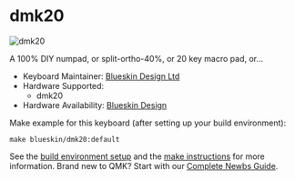 # dmk20

![dmk20](http://blueskindesign.co.nz/dmk20)

A 100% DIY numpad, or split-ortho-40%, or 20 key macro pad, or...

* Keyboard Maintainer: [Blueskin Design Ltd](https://github.com/blueskindesign)
* Hardware Supported:
  * dmk20
* Hardware Availability: [Blueskin Design](https://blueskindesign.co.nz/dmk20)

Make example for this keyboard (after setting up your build environment):

    make blueskin/dmk20:default

See the [build environment setup](https://docs.qmk.fm/#/getting_started_build_tools) and the [make instructions](https://docs.qmk.fm/#/getting_started_make_guide) for more information. Brand new to QMK? Start with our [Complete Newbs Guide](https://docs.qmk.fm/#/newbs).
